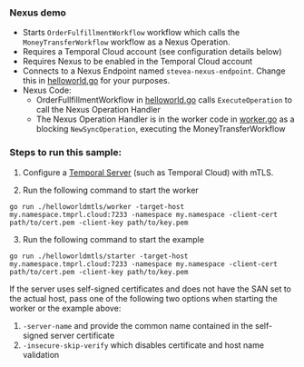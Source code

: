 ### Nexus demo
- Starts `OrderFulfillmentWorkflow` workflow which calls the `MoneyTransferWorkflow` workflow as a Nexus Operation.
- Requires a Temporal Cloud account (see configuration details below)
- Requires Nexus to be enabled in the Temporal Cloud account
- Connects to a Nexus Endpoint named `stevea-nexus-endpoint`. Change this in [helloworld.go](./helloworld.go) for your purposes.
- Nexus Code:
  - OrderFullfillmentWorkflow in [helloworld.go](./helloworld.go) calls `ExecuteOperation` to call the Nexus Operation Handler
  - The Nexus Operation Handler is in the worker code in [worker.go](./worker/main.go) as a blocking `NewSyncOperation`, executing the MoneyTransferWorkflow

### Steps to run this sample:
1) Configure a [Temporal Server](https://github.com/temporalio/samples-go/tree/main/#how-to-use) (such as Temporal Cloud) with mTLS.

2) Run the following command to start the worker
```
go run ./helloworldmtls/worker -target-host my.namespace.tmprl.cloud:7233 -namespace my.namespace -client-cert path/to/cert.pem -client-key path/to/key.pem
```
3) Run the following command to start the example
```
go run ./helloworldmtls/starter -target-host my.namespace.tmprl.cloud:7233 -namespace my.namespace -client-cert path/to/cert.pem -client-key path/to/key.pem
```

If the server uses self-signed certificates and does not have the SAN set to the actual host, pass one of the following two options when starting the worker or the example above:
1. `-server-name` and provide the common name contained in the self-signed server certificate
2. `-insecure-skip-verify` which disables certificate and host name validation
